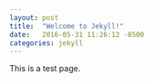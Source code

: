 ```yaml
---
layout: post
title:  "Welcome to Jekyll!"
date:   2016-05-31 11:26:12 -0500
categories: jekyll
---
```

This is a test page.
